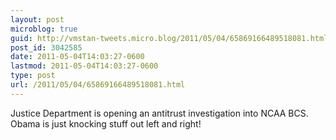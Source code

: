 ```yaml
---
layout: post
microblog: true
guid: http://vmstan-tweets.micro.blog/2011/05/04/65869166489518081.html
post_id: 3042585
date: 2011-05-04T14:03:27-0600
lastmod: 2011-05-04T14:03:27-0600
type: post
url: /2011/05/04/65869166489518081.html
---
```

Justice Department is opening an antitrust investigation into NCAA BCS. Obama is just knocking stuff out left and right!
